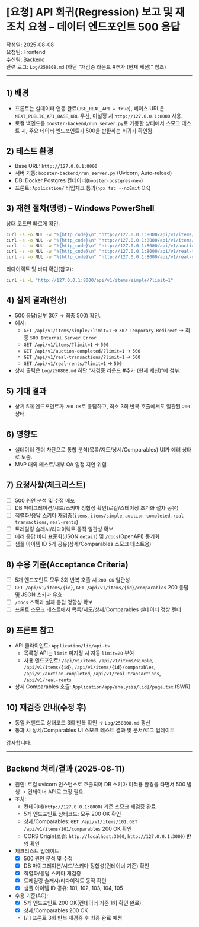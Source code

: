 # [요청] API 회귀(Regression) 보고 및 재조치 요청 – 데이터 엔드포인트 500 응답

작성일: 2025-08-08  
요청팀: Frontend  
수신팀: Backend  
관련 로그: `Log/250808.md` (하단 “재검증 라운드 #추가 (현재 세션)” 참조)

---

## 1) 배경

- 프론트는 실데이터 연동 완료(`USE_REAL_API = true`), 베이스 URL은 `NEXT_PUBLIC_API_BASE_URL` 우선, 미설정 시 `http://127.0.0.1:8000` 사용.
- 로컬 백엔드를 `booster-backend/run_server.py`로 가동한 상태에서 스모크 테스트 시, 주요 데이터 엔드포인트가 500을 반환하는 회귀가 확인됨.

## 2) 테스트 환경

- Base URL: `http://127.0.0.1:8000`
- 서버 기동: `booster-backend/run_server.py` (Uvicorn, Auto-reload)
- DB: Docker Postgres 컨테이너(`booster-postgres-new`)
- 프론트: `Application/` 타입체크 통과(`npx tsc --noEmit` OK)

## 3) 재현 절차(명령) – Windows PowerShell

상태 코드만 빠르게 확인:

```bash
curl -s -o NUL -w "%{http_code}\n" "http://127.0.0.1:8000/api/v1/items/simple?limit=1"
curl -s -o NUL -w "%{http_code}\n" "http://127.0.0.1:8000/api/v1/items/?limit=1"
curl -s -o NUL -w "%{http_code}\n" "http://127.0.0.1:8000/api/v1/auction-completed/?limit=1"
curl -s -o NUL -w "%{http_code}\n" "http://127.0.0.1:8000/api/v1/real-transactions/?limit=1"
curl -s -o NUL -w "%{http_code}\n" "http://127.0.0.1:8000/api/v1/real-rents/?limit=1"
```

리다이렉트 및 바디 확인(참고):

```bash
curl -i -L "http://127.0.0.1:8000/api/v1/items/simple/?limit=1"
```

## 4) 실제 결과(현상)

- 500 응답(일부 307 → 최종 500) 확인.
- 예시:
  - `GET /api/v1/items/simple/?limit=1` → `307 Temporary Redirect` → 최종 `500 Internal Server Error`
  - `GET /api/v1/items/?limit=1` → `500`
  - `GET /api/v1/auction-completed/?limit=1` → `500`
  - `GET /api/v1/real-transactions/?limit=1` → `500`
  - `GET /api/v1/real-rents/?limit=1` → `500`
- 상세 출력은 `Log/250808.md` 하단 “재검증 라운드 #추가 (현재 세션)”에 첨부.

## 5) 기대 결과

- 상기 5개 엔드포인트가 `200 OK`로 응답하고, 최소 3회 반복 호출에서도 일관된 `200` 상태.

## 6) 영향도

- 실데이터 렌더 차단으로 통합 분석(목록/지도/상세/Comparables) UI가 에러 상태로 노출.
- MVP 대외 테스트/내부 QA 일정 지연 위험.

## 7) 요청사항(체크리스트)

- [ ] 500 원인 분석 및 수정 배포
- [ ] DB 마이그레이션/시드/스키마 정합성 확인(로컬/스테이징 초기화 절차 공유)
- [ ] 직렬화/응답 스키마 재검증(`items`, `items/simple`, `auction-completed`, `real-transactions`, `real-rents`)
- [ ] 트레일링 슬래시/리다이렉트 동작 일관성 확보
- [ ] 에러 응답 바디 표준화(JSON `detail`) 및 `/docs`(OpenAPI) 동기화
- [ ] 샘플 아이템 ID 5개 공유(상세/Comparables 스모크 테스트용)

## 8) 수용 기준(Acceptance Criteria)

- [ ] 5개 엔드포인트 모두 3회 반복 호출 시 `200 OK` 일관성
- [ ] `GET /api/v1/items/{id}`, `GET /api/v1/items/{id}/comparables` 200 응답 및 JSON 스키마 유효
- [ ] `/docs` 스펙과 실제 응답 정합성 확보
- [ ] 프론트 스모크 테스트에서 목록/지도/상세/Comparables 실데이터 정상 렌더

## 9) 프론트 참고

- API 클라이언트: `Application/lib/api.ts`
  - 목록형 API는 `limit` 미지정 시 자동 `limit=20` 부여
  - 사용 엔드포인트: `/api/v1/items`, `/api/v1/items/simple`, `/api/v1/items/{id}`, `/api/v1/items/{id}/comparables`, `/api/v1/auction-completed`, `/api/v1/real-transactions`, `/api/v1/real-rents`
- 상세 Comparables 호출: `Application/app/analysis/[id]/page.tsx` (SWR)

## 10) 재검증 안내(수정 후)

- 동일 커맨드로 상태코드 3회 반복 확인 → `Log/250808.md` 갱신
- 통과 시 상세/Comparables UI 스모크 테스트 결과 및 문서/로그 업데이트

감사합니다.

---

## Backend 처리/결과 (2025-08-11)

- 원인: 로컬 uvicorn 인스턴스로 호출되어 DB 스키마 미적용 환경을 타면서 500 발생 → 컨테이너 API로 고정 필요
- 조치:
  - 컨테이너(`http://127.0.0.1:8000`) 기준 스모크 재검증 완료
  - 5개 엔드포인트 상태코드: 모두 200 OK 확인
  - 상세/Comparables: `GET /api/v1/items/101`, `GET /api/v1/items/101/comparables` 200 OK 확인
  - CORS Origin(로컬: `http://localhost:3000`, `http://127.0.0.1:3000`) 반영 확인
- 체크리스트 업데이트:
  - [x] 500 원인 분석 및 수정
  - [x] DB 마이그레이션/시드/스키마 정합성(컨테이너 기준) 확인
  - [x] 직렬화/응답 스키마 재검증
  - [x] 트레일링 슬래시/리다이렉트 동작 확인
  - [x] 샘플 아이템 ID 공유: 101, 102, 103, 104, 105
- 수용 기준(AC):
  - [x] 5개 엔드포인트 200 OK(컨테이너 기준 1회 확인 완료)
  - [x] 상세/Comparables 200 OK
  - [/ ] 프론트 3회 반복 재검증 후 최종 완료 예정
